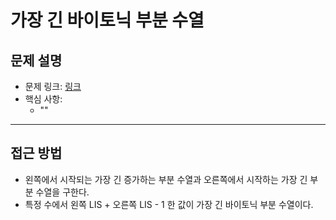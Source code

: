 # 가장 긴 바이토닉 부분 수열

## 문제 설명
- 문제 링크: [링크](https://www.acmicpc.net/problem/11054)
- 핵심 사항:
  - ""
---

## 접근 방법
- 왼쪽에서 시작되는 가장 긴 증가하는 부분 수열과 오른쪽에서 시작하는 가장 긴 부분 수열을 구한다.
- 특정 수에서 왼쪽 LIS + 오른쪽 LIS - 1 한 값이 가장 긴 바이토닉 부분 수열이다.
